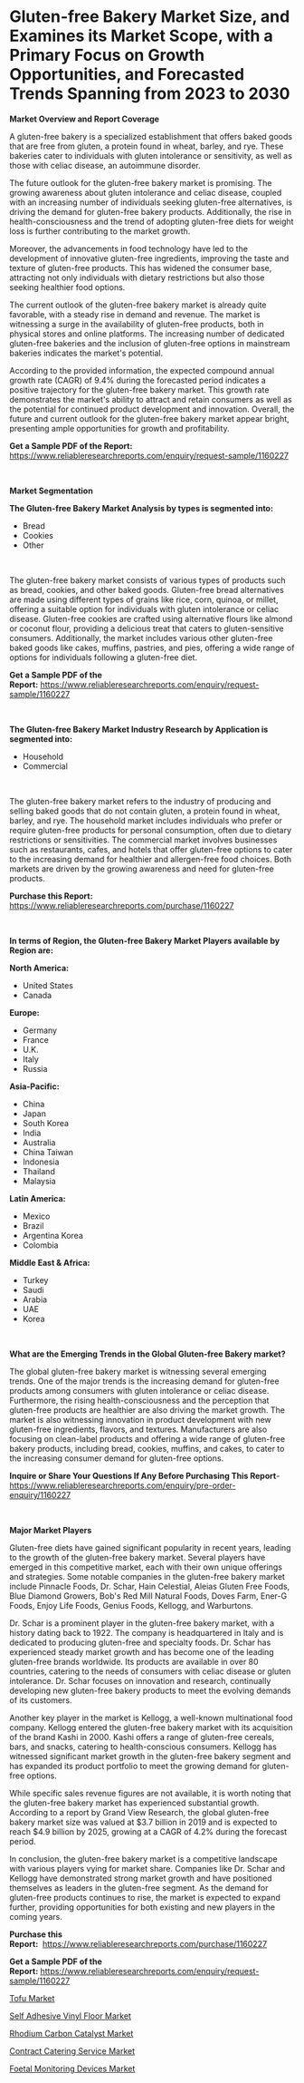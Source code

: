 <p><h1>Gluten-free Bakery Market Size, and Examines its Market Scope, with a Primary Focus on Growth Opportunities, and Forecasted Trends Spanning from 2023 to 2030</h1></p><p><strong>Market Overview and Report Coverage</strong></p>
<p><p>A gluten-free bakery is a specialized establishment that offers baked goods that are free from gluten, a protein found in wheat, barley, and rye. These bakeries cater to individuals with gluten intolerance or sensitivity, as well as those with celiac disease, an autoimmune disorder.</p><p>The future outlook for the gluten-free bakery market is promising. The growing awareness about gluten intolerance and celiac disease, coupled with an increasing number of individuals seeking gluten-free alternatives, is driving the demand for gluten-free bakery products. Additionally, the rise in health-consciousness and the trend of adopting gluten-free diets for weight loss is further contributing to the market growth.</p><p>Moreover, the advancements in food technology have led to the development of innovative gluten-free ingredients, improving the taste and texture of gluten-free products. This has widened the consumer base, attracting not only individuals with dietary restrictions but also those seeking healthier food options.</p><p>The current outlook of the gluten-free bakery market is already quite favorable, with a steady rise in demand and revenue. The market is witnessing a surge in the availability of gluten-free products, both in physical stores and online platforms. The increasing number of dedicated gluten-free bakeries and the inclusion of gluten-free options in mainstream bakeries indicates the market's potential.</p><p>According to the provided information, the expected compound annual growth rate (CAGR) of 9.4% during the forecasted period indicates a positive trajectory for the gluten-free bakery market. This growth rate demonstrates the market's ability to attract and retain consumers as well as the potential for continued product development and innovation. Overall, the future and current outlook for the gluten-free bakery market appear bright, presenting ample opportunities for growth and profitability.</p></p>
<p><strong>Get a Sample PDF of the Report:</strong> <a href="https://www.reliableresearchreports.com/enquiry/request-sample/1160227">https://www.reliableresearchreports.com/enquiry/request-sample/1160227</a></p>
<p>&nbsp;</p>
<p><strong>Market Segmentation</strong></p>
<p><strong>The Gluten-free Bakery Market Analysis by types is segmented into:</strong></p>
<p><ul><li>Bread</li><li>Cookies</li><li>Other</li></ul></p>
<p>&nbsp;</p>
<p><p>The gluten-free bakery market consists of various types of products such as bread, cookies, and other baked goods. Gluten-free bread alternatives are made using different types of grains like rice, corn, quinoa, or millet, offering a suitable option for individuals with gluten intolerance or celiac disease. Gluten-free cookies are crafted using alternative flours like almond or coconut flour, providing a delicious treat that caters to gluten-sensitive consumers. Additionally, the market includes various other gluten-free baked goods like cakes, muffins, pastries, and pies, offering a wide range of options for individuals following a gluten-free diet.</p></p>
<p><strong>Get a Sample PDF of the Report:</strong>&nbsp;<a href="https://www.reliableresearchreports.com/enquiry/request-sample/1160227">https://www.reliableresearchreports.com/enquiry/request-sample/1160227</a></p>
<p>&nbsp;</p>
<p><strong>The Gluten-free Bakery Market Industry Research by Application is segmented into:</strong></p>
<p><ul><li>Household</li><li>Commercial</li></ul></p>
<p>&nbsp;</p>
<p><p>The gluten-free bakery market refers to the industry of producing and selling baked goods that do not contain gluten, a protein found in wheat, barley, and rye. The household market includes individuals who prefer or require gluten-free products for personal consumption, often due to dietary restrictions or sensitivities. The commercial market involves businesses such as restaurants, cafes, and hotels that offer gluten-free options to cater to the increasing demand for healthier and allergen-free food choices. Both markets are driven by the growing awareness and need for gluten-free products.</p></p>
<p><strong>Purchase this Report:</strong>&nbsp; <a href="https://www.reliableresearchreports.com/purchase/1160227">https://www.reliableresearchreports.com/purchase/1160227</a></p>
<p>&nbsp;</p>
<p><strong>In terms of Region, the Gluten-free Bakery Market Players available by Region are:</strong></p>
<p>
    <p> <strong> North America: </strong>
        <ul>
            <li>United States</li>
            <li>Canada</li>
        </ul>
        </p> 
    <p> <strong> Europe: </strong>
        <ul>
            <li>Germany</li>
            <li>France</li>
            <li>U.K.</li>
            <li>Italy</li>
            <li>Russia</li>
        </ul>
        </p> 
    <p> <strong> Asia-Pacific: </strong>
        <ul>
            <li>China</li>
            <li>Japan</li>
            <li>South Korea</li>
            <li>India</li>
            <li>Australia</li>
            <li>China Taiwan</li>
            <li>Indonesia</li>
            <li>Thailand</li>
            <li>Malaysia</li>
        </ul>
        </p> 
    <p> <strong> Latin America: </strong>
        <ul>
            <li>Mexico</li>
            <li>Brazil</li>
            <li>Argentina Korea</li>
            <li>Colombia</li>
        </ul>
        </p> 
    <p> <strong> Middle East & Africa: </strong>
        <ul>
            <li>Turkey</li>
            <li>Saudi</li>
            <li>Arabia</li>
            <li>UAE</li>
            <li>Korea</li>
        </ul>
    </p>
    </p>
<p>&nbsp;</p>
<p><strong>What are the Emerging Trends in the Global Gluten-free Bakery market?</strong></p>
<p><p>The global gluten-free bakery market is witnessing several emerging trends. One of the major trends is the increasing demand for gluten-free products among consumers with gluten intolerance or celiac disease. Furthermore, the rising health-consciousness and the perception that gluten-free products are healthier are also driving the market growth. The market is also witnessing innovation in product development with new gluten-free ingredients, flavors, and textures. Manufacturers are also focusing on clean-label products and offering a wide range of gluten-free bakery products, including bread, cookies, muffins, and cakes, to cater to the increasing consumer demand for gluten-free options.</p></p>
<p><strong>Inquire or Share Your Questions If Any Before Purchasing This Report</strong>- <a href="https://www.reliableresearchreports.com/enquiry/pre-order-enquiry/1160227">https://www.reliableresearchreports.com/enquiry/pre-order-enquiry/1160227</a></p>
<p>&nbsp;</p>
<p><strong>Major Market Players</strong></p>
<p><p>Gluten-free diets have gained significant popularity in recent years, leading to the growth of the gluten-free bakery market. Several players have emerged in this competitive market, each with their own unique offerings and strategies. Some notable companies in the gluten-free bakery market include Pinnacle Foods, Dr. Schar, Hain Celestial, Aleias Gluten Free Foods, Blue Diamond Growers, Bob's Red Mill Natural Foods, Doves Farm, Ener-G Foods, Enjoy Life Foods, Genius Foods, Kellogg, and Warburtons.</p><p>Dr. Schar is a prominent player in the gluten-free bakery market, with a history dating back to 1922. The company is headquartered in Italy and is dedicated to producing gluten-free and specialty foods. Dr. Schar has experienced steady market growth and has become one of the leading gluten-free brands worldwide. Its products are available in over 80 countries, catering to the needs of consumers with celiac disease or gluten intolerance. Dr. Schar focuses on innovation and research, continually developing new gluten-free bakery products to meet the evolving demands of its customers.</p><p>Another key player in the market is Kellogg, a well-known multinational food company. Kellogg entered the gluten-free bakery market with its acquisition of the brand Kashi in 2000. Kashi offers a range of gluten-free cereals, bars, and snacks, catering to health-conscious consumers. Kellogg has witnessed significant market growth in the gluten-free bakery segment and has expanded its product portfolio to meet the growing demand for gluten-free options.</p><p>While specific sales revenue figures are not available, it is worth noting that the gluten-free bakery market has experienced substantial growth. According to a report by Grand View Research, the global gluten-free bakery market size was valued at $3.7 billion in 2019 and is expected to reach $4.9 billion by 2025, growing at a CAGR of 4.2% during the forecast period.</p><p>In conclusion, the gluten-free bakery market is a competitive landscape with various players vying for market share. Companies like Dr. Schar and Kellogg have demonstrated strong market growth and have positioned themselves as leaders in the gluten-free segment. As the demand for gluten-free products continues to rise, the market is expected to expand further, providing opportunities for both existing and new players in the coming years.</p></p>
<p><strong>Purchase this Report:</strong>&nbsp;&nbsp;<a href="https://www.reliableresearchreports.com/purchase/1160227">https://www.reliableresearchreports.com/purchase/1160227</a></p>
<p></p>
<p><strong>Get a Sample PDF of the Report:</strong>&nbsp;<a href="https://www.reliableresearchreports.com/enquiry/request-sample/1160227">https://www.reliableresearchreports.com/enquiry/request-sample/1160227</a></p>
<p><p><a href="https://www.linkedin.com/pulse/tofu-market-insights-players-forecast-till-2030-analytics-arena-jdref/">Tofu Market</a></p><p><a href="https://medium.com/@hotspotvendor/self-adhesive-vinyl-floor-market-size-growth-forecast-2023-2030-25f7313206ff">Self Adhesive Vinyl Floor Market</a></p><p><a href="https://github.com/lbird53714/Market-Research-Report-List-1/blob/main/rhodium-carbon-catalyst-market.md">Rhodium Carbon Catalyst Market</a></p><p><a href="https://www.linkedin.com/pulse/decoding-contract-catering-service-market-deep-dive-latest-v4vqf/">Contract Catering Service Market</a></p><p><a href="https://github.com/mabutironaldo/Market-Research-Report-List-1/blob/main/foetal-monitoring-devices-market.md">Foetal Monitoring Devices Market</a></p></p>